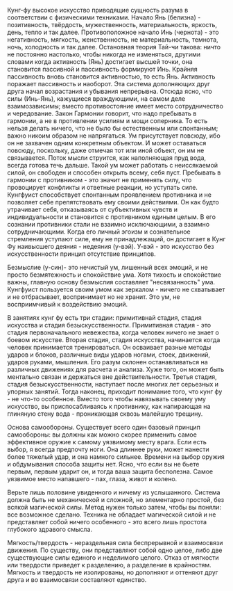 Кунг-фу высокое искусство приводящие сущность разума в соответствии с физическими техниками. 
Начало Янь (белизна) -  позитивность, твёрдость, мужественность, материальность, яркость, день, тепло и так далее. Противоположное начало Инь (чернота) -  это негативность, мягкость, женственность, не материальность, темнота, ночь, холодность и так далее.
Остановная теория Тай-чи  такова: ничто не постоянно настолько, чтобы никогда не изменяться, другими словами когда активность (Янь) достигает высшей точки, она становится пассивной и пассивность формируют 
Инь. Крайняя пассивность вновь становится активностью, то есть Янь. Активность поражает пассивность и наоборот. Эта система дополняющих друг друга начал возрастания и убывания непрерывна. Отсюда ясно, что силы (Инь-Янь), кажущиеся враждующими, на самом деле взаимозависимы; вместо противостояние имеет место сотрудничество и чередование.
Закон Гармонии говорит, что надо пребывать в гармонии,  а не в противлении усилиям и мощи соперника. То есть нельзя делать ничего, что не было бы естественным или спонтанным; важно никоим образом не напрягаться.
Ум присутствует повсюду, ибо он не захвачен одним конкретным объектом. И может оставаться повсюду, поскольку, даже отмечая тот или иной объект, он им не связывается. Поток мысли струится, как наполняющая пруд вода, всегда готова течь дальше. Такой ум может работать с неиссякаемой силой, он свободен и способен открыть всему, себя пуст.
Пребывать в гармонии с противником - это значит не применять силу, что провоцирует конфликты и ответные реакции, но уступать силе. Кунгфуист способствует спонтанным проявлением противника и не позволяет себе препятствовать ему своими действиями. Он как будто утрачивает себя, отказываясь от субъективных чувств и индивидуальности и  становится с противником единым целым. В его сознании противники стали не взаимно исключающими, а взаимно сотрудничающими.
Когда его личный эгоизм и сознательное стремления уступают силе, ему не принадлежащий, он достигает в Кунг Фу наивысшего деяния - недеяния (у-вэй).
У-вэй - это искусство без искусственности принцип отсутствие принципов.

Безмыслие (у-син)- это нечистый ум, лишенный всех эмоций, и не просто безмятежность и спокойствие ума. Хотя тихость и спокойствие важны, главную основу безмыслия составляет "несвязанность" ума. Кунгфуист пользуется своим умом как зеркалом -  ничего не схватывает и не отбрасывает, воспринимает но не хранит. Это ум, не восприимчивый к воздействию эмоций.

В занятиях кунг фу есть три стадии: примитивнай стадия, стадия искусства и стадия безыскусственности. 
Примитивная стадия - это стадия первоначального невежества, когда человек ничего не знает о боевом искусстве. 
Вторая стадия, стадия искусства, начинается когда человек принимается тренироваться. Он осваивает разные методы ударов и блоков, различные виды ударов ногами, стоек, движений, ударов руками, мышления. Его разум склонен останавливаться на различных движениях для расчета и анализа. Хуже того, он может быть ментально связан и  держаться вне действительности. 
Третья стадия, стадия безыскусственности, наступает после многих лет серьезных и упорных занятий. Тогда наконец, приходит понимание того, что кунг фу - не что-то особенное. Вместо того чтобы навязывать своему уму искусство, вы приспосабливаясь к противнику, как напирающая на глиняную стену вода - проникающая сквозь малейшую трещину.

Основа самообороны.
Существует всего один базовый принцип самообороны: вы должны как можно скорее применить самое эффективное оружие к самому уязвимому месту врага.
Если есть выбор, я всегда предпочту ноги. Она длиннее руки, может нанести более тяжелый удар, и она намного сильнее. Времени на выбор оружия и обдумывания способа защиты нет. Ясно, что если вы не бьете первым, первым ударит он, и тогда ваша защита бесполезна. 
Самое уязвимое место напавшего - пах, глаза, живот и колено.

Верьте лишь половине увиденного и ничему из услышанного.
Система должна быть не механической и сложной, но элементарно простой, без всякой магической силы. 
Метод нужен только затем, чтобы вы поняли: все возможное сделано. Техника не обладает магической силой и не представляет собой ничего особенного - это всего лишь простота глубокого здравого смысла.

Мягкость/твердость - нераздельная сила беспрерывной и взаимосвязи движения. По существу, они представляют собой одно целое, либо две существующие силы единого и неделимого целого. Отказ от мягкости или твердости приведет к разделению, а разделение в крайностям. Мягкость и твердость не изолированы, но дополняют и оттеняют друг друга и во взаимосвязи составляют единство.









